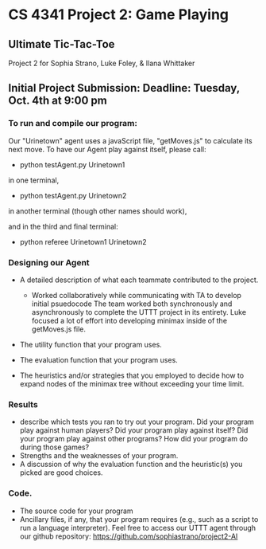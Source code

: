 # CS 4341 Project 2: Game Playing
## Ultimate Tic-Tac-Toe
Project 2 for Sophia Strano, Luke Foley, &amp; Ilana Whittaker

## Initial Project Submission: Deadline: Tuesday, Oct. 4th at 9:00 pm

### To run and compile our program: 

Our "Urinetown" agent uses a javaScript file, "getMoves.js" to calculate its next move. To have our Agent play against itself, please call:
   - python testAgent.py Urinetown1
   
in one terminal, 
   - python testAgent.py Urinetown2
   
in another terminal (though other names should work),

and in the third and final terminal: 
   - python referee Urinetown1 Urinetown2
### Designing our Agent

- A detailed description of what each teammate contributed to the project.
   - Worked collaboratively while communicating with TA to develop initial psuedocode 
   The team worked both synchronously and asynchronously to complete the UTTT project in its entirety. Luke focused a lot of effort into developing minimax inside of the getMoves.js file. 

- The utility function that your program uses.
- The evaluation function that your program uses.
- The heuristics and/or strategies that you employed to decide how to expand nodes of the minimax tree without exceeding your time limit.
### Results
- describe which tests you ran to try out your program. Did your program play against human players? Did your program play against itself? Did your program play against other programs? How did your program do during those games?
-  Strengths and the weaknesses of your program.
- A discussion of why the evaluation function and the heuristic(s) you picked are good choices.

### Code.  
- The source code for your program
- Ancillary files, if any, that your program requires (e.g., such as a script to run a language interpreter).
Feel free to access our UTTT agent through our github repository: https://github.com/sophiastrano/project2-AI


